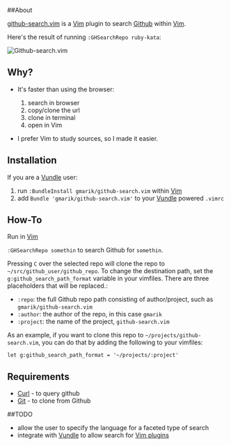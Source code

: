 ##About

[github-search.vim] is a [Vim] plugin to search [Github](http://github.com) within [Vim].

Here's the result of running `:GHSearchRepo ruby-kata`:

![Github-search.vim](https://lh3.googleusercontent.com/-GtFvhbkYQrg/TpDNt0e30pI/AAAAAAAAHT0/rGkpaxlCkD4/s875/gthub-search.vim.png)

## Why?

- It's faster than using the browser:

  1. search in browser
  2. copy/clone the url
  3. clone in terminal
  4. open in Vim

- I prefer Vim to study sources, so I made it easier.

## Installation

If you are a [Vundle] user:

1. run `:BundleInstall gmarik/github-search.vim` within [Vim]
2. add `Bundle 'gmarik/github-search.vim'` to your [Vundle] powered `.vimrc`

## How-To
Run in [Vim]

`:GHSearchRepo somethin` to search Github for `somethin`.

Pressing `C` over the selected repo will clone the repo to `~/src/github_user/github_repo`. To change the destination path, set the `g:github_search_path_format` variable in your vimfiles. There are three placeholders that will be replaced.:

  - `:repo`: the full Github repo path consisting of author/project, such as `gmarik/github-search.vim`
  - `:author`: the author of the repo, in this case `gmarik`
  - `:project`: the name of the project, `github-search.vim`

As an example, if you want to clone this repo to `~/projects/github-search.vim`, you can do that by adding the following to your vimfiles:

    let g:github_search_path_format = '~/projects/:project'

## Requirements

- [Curl] - to query github
- [Git] - to clone from Github

##TODO

- allow the user to specify the language for a faceted type of search
- integrate with [Vundle] to allow search for [Vim plugins]

[github-search.vim]:http://github.com/gmarik/github-search.vim
[Vim]:http://www.vim.org
[Vundle]:http://github.com/gmarik/vundle
[Vim plugins]:https://github.com/search?type=Repositories&language=VimL&q=vim
[Git]:http://git-scm.com/
[Curl]:http://curl.haxx.se/
[Vundle]:http://github.com/gmarik/vundle
